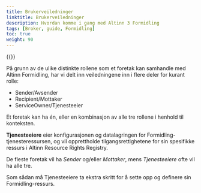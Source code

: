 ```yaml
---
title: Brukerveiledninger
linktitle: Brukerveiledninger
description: Hvordan komme i gang med Altinn 3 Formidling
tags: [Broker, guide, Formidling]
toc: true
weight: 90
---
```


{{<children />}}

På grunn av de ulike distinkte rollene som et foretak kan samhandle med Altinn Formidling, har vi delt inn veiledningene inn i flere deler for kurant rolle:

- Sender/Avsender
- Recipient/Mottaker
- ServiceOwner/Tjenesteeier

Et foretak kan ha én, eller en kombinasjon av alle tre rollene i henhold til konteksten.

**Tjenesteeiere** eier konfigurasjonen og datalagringen for Formidling-tjenesteressursen, og vil opprettholde tilgangsrettighetene for sin spesifikke ressurs i Altinn Resource Rights Registry.

De fleste foretak vil ha *Sender* og/eller *Mottaker*, mens *Tjenesteeiere* ofte vil ha alle tre.

Som sådan må Tjenesteeiere ta ekstra skritt for å sette opp og definere sin Formidling-ressurs.

